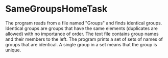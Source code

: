 # SameGroupsHomeTask
The program reads from a file named "Groups" and finds identical groups.
Identical groups are groups that have the same elements (duplicates are allowed) with no importance of order.
The text file contains group names and their members to the left.
The program prints a set of sets of names of groups that are identical.
A single group in a set means that the group is unique.

